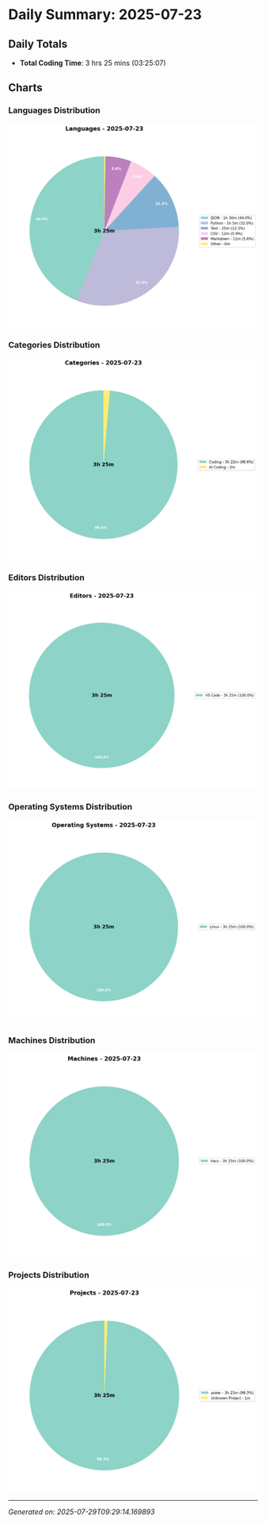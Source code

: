 # Daily Summary: 2025-07-23

## Daily Totals
- **Total Coding Time**: 3 hrs 25 mins (03:25:07)

## Charts

### Languages Distribution
![Languages](/charts/languages_-_2025-07-23.png)

### Categories Distribution
![Categories](/charts/categories_-_2025-07-23.png)

### Editors Distribution
![Editors](/charts/editors_-_2025-07-23.png)

### Operating Systems Distribution
![Operating Systems](/charts/operating_systems_-_2025-07-23.png)

### Machines Distribution
![Machines](/charts/machines_-_2025-07-23.png)

### Projects Distribution
![Projects](/charts/projects_-_2025-07-23.png)

---
*Generated on: 2025-07-29T09:29:14.169893*
